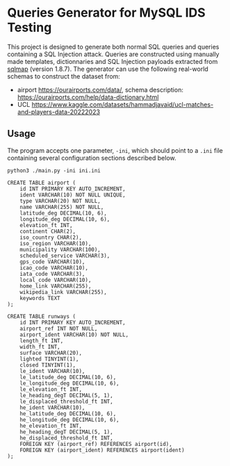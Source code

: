 # Queries Generator for MySQL IDS Testing

This project is designed to generate both normal SQL queries and queries containing a SQL Injection attack. Queries are constructed using manually made templates, dictionnaries and SQL Injection payloads extracted from [sqlmap](https://github.com/sqlmapproject/sqlmap/tree/1.8.7) (version 1.8.7). The generator can use the following real-world schemas to construct the dataset from:

- airport https://ourairports.com/data/, schema description: https://ourairports.com/help/data-dictionary.html
- UCL https://www.kaggle.com/datasets/hammadjavaid/ucl-matches-and-players-data-20222023

## Usage

The program accepts one parameter, `-ini`, which should point to a `.ini` file containing several configuration sections described below. 

```
python3 ./main.py -ini ini.ini 
```

```
CREATE TABLE airport (
    id INT PRIMARY KEY AUTO_INCREMENT,
    ident VARCHAR(10) NOT NULL UNIQUE,
    type VARCHAR(20) NOT NULL,
    name VARCHAR(255) NOT NULL,
    latitude_deg DECIMAL(10, 6),
    longitude_deg DECIMAL(10, 6),
    elevation_ft INT,
    continent CHAR(2),
    iso_country CHAR(2),
    iso_region VARCHAR(10),
    municipality VARCHAR(100),
    scheduled_service VARCHAR(3),
    gps_code VARCHAR(10), 
    icao_code VARCHAR(10),
    iata_code VARCHAR(3),
    local_code VARCHAR(10),
    home_link VARCHAR(255),
    wikipedia_link VARCHAR(255),
    keywords TEXT
);

CREATE TABLE runways (
    id INT PRIMARY KEY AUTO_INCREMENT,
    airport_ref INT NOT NULL,
    airport_ident VARCHAR(10) NOT NULL,
    length_ft INT,
    width_ft INT,
    surface VARCHAR(20),
    lighted TINYINT(1),
    closed TINYINT(1),
    le_ident VARCHAR(10),
    le_latitude_deg DECIMAL(10, 6),
    le_longitude_deg DECIMAL(10, 6),
    le_elevation_ft INT,
    le_heading_degT DECIMAL(5, 1),
    le_displaced_threshold_ft INT,
    he_ident VARCHAR(10),
    he_latitude_deg DECIMAL(10, 6),
    he_longitude_deg DECIMAL(10, 6),
    he_elevation_ft INT,
    he_heading_degT DECIMAL(5, 1),
    he_displaced_threshold_ft INT,
    FOREIGN KEY (airport_ref) REFERENCES airport(id),
    FOREIGN KEY (airport_ident) REFERENCES airport(ident)
);
```